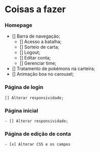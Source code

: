 # Coisas a fazer
### Homepage
- [] Barra de navegação;
    - [] Acesso a batalha;
    - [] Sorteio de carta;
    - [] Logout;
    - [] Editar conta;
    - [] Gerenciar time;
- [] Tratamento de pokémons na carteira;
- [] Animação boa no carousel;
### Página de login
    [] Alterar responsividade;
### Página inicial
    - [] Alterar responsividade;
### Página de edição de conta
    - [x] Alterar CSS e os campos